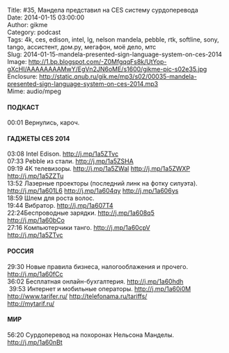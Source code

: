 Title: #35, Мандела представил на CES систему сурдоперевода  
Date: 2014-01-15 03:00:00  
Author: gikme  
Category: podcast  
Tags: 4k, ces, edison, intel, lg, nelson mandela, pebble, rtk, softline, sony, tango, ассистент, дом.ру, мегафон, моё дело, мтс  
Slug: 2014-01-15-mandela-presented-sign-language-system-on-ces-2014  
Image: http://1.bp.blogspot.com/-Z0MfgqqFs8k/UtYop-gXcHI/AAAAAAAAMwY/EgVn2JN6oME/s1600/gikme-pic-s02e35.jpg  
Enclosure: http://static.qnub.ru/gik.me/mp3/s02/00035-mandela-presented-sign-language-system-on-ces-2014.mp3  
Mime: audio/mpeg

#### ПОДКАСТ

00:01 Вернулись, кароч.

#### ГАДЖЕТЫ CES 2014 

03:08 Intel Edison. <http://j.mp/1a5ZTvc>  
07:33 Pebble из стали. <http://j.mp/1a5ZSHA>  
09:19 4К телевизоры. <http://j.mp/1a5ZWal> <http://j.mp/1a5ZWXP>  
<http://j.mp/1a5ZZTu>  
13:52 Лазерные проекторы (последний линк на фотку силуэта).  
<http://j.mp/1a601L6> <http://j.mp/1a604qy> <http://j.mp/1a606ys>  
18:59 Шлем для роста волос.  
19:44 Вибратор. <http://j.mp/1a607T4>  
22:24Беспроводные зарядки. <http://j.mp/1a608q5>  
<http://j.mp/1a60bCo>  
27:16 Компьютерчики танго. <http://j.mp/1a60cpV>  
<http://j.mp/1a5ZTvc>

#### РОССИЯ

29:30 Новые правила бизнеса, налогооблажения и прочего.  
<http://j.mp/1a60fCc>  
36:02 Бесплатная онлайн-бухгалтерия. <http://j.mp/1a60hdh>  
 39:53 Интернет и мобильные операторы. <http://j.mp/1a60i0M>  
<http://www.tarifer.ru/> <http://telefonama.ru/tariffs/>  
<http://mytarif.ru/>

#### МИР

56:20 Сурдоперевод на похоронах Нельсона Манделы.  
<http://j.mp/1a60nBt>

